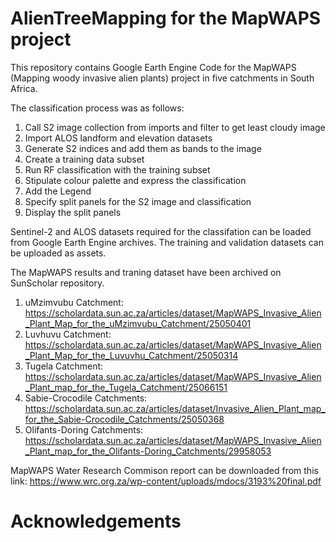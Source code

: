 # AlienTreeMapping for the MapWAPS project
This repository contains Google Earth Engine Code for the MapWAPS (Mapping woody invasive alien plants) project in five catchments in South Africa.

The classification process was as follows:
1. Call S2 image collection from imports and filter to get least cloudy image
2. Import ALOS landform and elevation datasets
3. Generate S2 indices and add them as bands to the image
4. Create a training data subset
5. Run RF classification with the training subset
6. Stipulate colour palette and express the classification
7. Add the Legend
8. Specify split panels for the S2 image and classification
9. Display the split panels

Sentinel-2 and ALOS datasets required for the classifation can be loaded from Google Earth Engine archives. The training and validation datasets can be uploaded as assets. 

The MapWAPS results and traning dataset have been archived on SunScholar repository. 
1) uMzimvubu Catchment: https://scholardata.sun.ac.za/articles/dataset/MapWAPS_Invasive_Alien_Plant_Map_for_the_uMzimvubu_Catchment/25050401
3) Luvhuvu Catchment: https://scholardata.sun.ac.za/articles/dataset/MapWAPS_Invasive_Alien_Plant_Map_for_the_Luvuvhu_Catchment/25050314
5) Tugela Catchment: https://scholardata.sun.ac.za/articles/dataset/MapWAPS_Invasive_Alien_Plant_map_for_the_Tugela_Catchment/25066151
7) Sabie-Crocodile Catchments: https://scholardata.sun.ac.za/articles/dataset/Invasive_Alien_Plant_map_for_the_Sabie-Crocodile_Catchments/25050368
9) Olifants-Doring Catchments: https://scholardata.sun.ac.za/articles/dataset/MapWAPS_Invasive_Alien_Plant_map_for_the_Olifants-Doring_Catchments/29958053

MapWAPS Water Research Commison report can be downloaded from this link: https://www.wrc.org.za/wp-content/uploads/mdocs/3193%20final.pdf

# Acknowledgements
